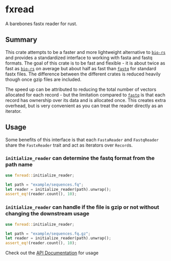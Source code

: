# fxread
A barebones fastx reader for rust.

## Summary
This crate attempts to be a faster and more lightweight alternative to [`bio-rs`](https://crates.io/crates/bio) and provides a standardized interface to working with fasta and fastq formats.
The goal of this crate is to be fast and flexible - it is about twice as fast as [`bio-rs`](https://crates.io/crates/bio) on average but about half as fast than [`fastq`](https://crates.io/crates/fastq) for standard fastx files. 
The difference between the different crates is reduced heavily though once gzip files are included. 

The speed up can be attributed to reducing the total number of vectors allocated for each record - but the limitation compared to [`fastq`](https://crates.io/crates/bio) is that each record has ownership over its data and is allocated once.
This creates extra overhead, but is very convenient as you can treat the reader directly as an iterator.

## Usage
Some benefits of this interface is that each `FastaReader` and `FastqReader` share the `FastxReader` trait and act as iterators over `Record`s.

### `initialize_reader` can determine the fastq format from the path name
```rust
use fxread::initialize_reader;

let path = "example/sequences.fq";
let reader = initialize_reader(path).unwrap();
assert_eq!(reader.count(), 10);
```

### `initialize_reader` can handle if the file is gzip or not without changing the downstream usage
```rust
use fxread::initialize_reader;

let path = "example/sequences.fq.gz";
let reader = initialize_reader(path).unwrap();
assert_eq!(reader.count(), 10);
```

Check out the [API Documentation](https://docs.rs/fxread) for usage
